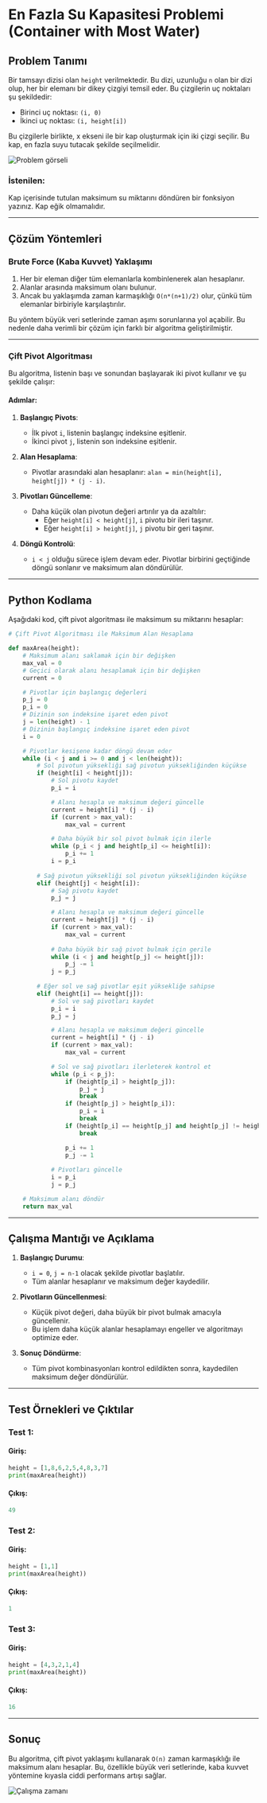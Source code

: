 # En Fazla Su Kapasitesi Problemi (Container with Most Water)

## Problem Tanımı

Bir tamsayı dizisi olan `height` verilmektedir. Bu dizi, uzunluğu `n` olan bir dizi olup, her bir elemanı bir dikey çizgiyi temsil eder. Bu çizgilerin uç noktaları şu şekildedir:

- Birinci uç noktası: `(i, 0)`
- İkinci uç noktası: `(i, height[i])`

Bu çizgilerle birlikte, x ekseni ile bir kap oluşturmak için iki çizgi seçilir. Bu kap, en fazla suyu tutacak şekilde seçilmelidir.

![Problem görseli](./question_11.jpg)

### İstenilen:
Kap içerisinde tutulan maksimum su miktarını döndüren bir fonksiyon yazınız. Kap eğik olmamalıdır.

---

## Çözüm Yöntemleri

### Brute Force (Kaba Kuvvet) Yaklaşımı

1. Her bir eleman diğer tüm elemanlarla kombinlenerek alan hesaplanır.
2. Alanlar arasında maksimum olanı bulunur.
3. Ancak bu yaklaşımda zaman karmaşıklığı `O(n*(n+1)/2)` olur, çünkü tüm elemanlar birbiriyle karşılaştırılır.

Bu yöntem büyük veri setlerinde zaman aşımı sorunlarına yol açabilir. Bu nedenle daha verimli bir çözüm için farklı bir algoritma geliştirilmiştir.

---

### Çift Pivot Algoritması
Bu algoritma, listenin başı ve sonundan başlayarak iki pivot kullanır ve şu şekilde çalışır:

#### Adımlar:
1. **Başlangıç Pivots**:
   - İlk pivot `i`, listenin başlangıç indeksine eşitlenir.
   - İkinci pivot `j`, listenin son indeksine eşitlenir.

2. **Alan Hesaplama**:
   - Pivotlar arasındaki alan hesaplanır: `alan = min(height[i], height[j]) * (j - i)`.

3. **Pivotları Güncelleme**:
   - Daha küçük olan pivotun değeri artırılır ya da azaltılır:
     - Eğer `height[i] < height[j]`, `i` pivotu bir ileri taşınır.
     - Eğer `height[i] > height[j]`, `j` pivotu bir geri taşınır.

4. **Döngü Kontrolü**:
   - `i < j` olduğu sürece işlem devam eder. Pivotlar birbirini geçtiğinde döngü sonlanır ve maksimum alan döndürülür.

---

## Python Kodlama

Aşağıdaki kod, çift pivot algoritması ile maksimum su miktarını hesaplar:

```python
# Çift Pivot Algoritması ile Maksimum Alan Hesaplama

def maxArea(height):
    # Maksimum alanı saklamak için bir değişken
    max_val = 0
    # Geçici olarak alanı hesaplamak için bir değişken
    current = 0

    # Pivotlar için başlangıç değerleri
    p_j = 0
    p_i = 0
    # Dizinin son indeksine işaret eden pivot
    j = len(height) - 1
    # Dizinin başlangıç indeksine işaret eden pivot
    i = 0

    # Pivotlar kesişene kadar döngü devam eder
    while (i < j and i >= 0 and j < len(height)):
        # Sol pivotun yüksekliği sağ pivotun yüksekliğinden küçükse
        if (height[i] < height[j]):
            # Sol pivotu kaydet
            p_i = i

            # Alanı hesapla ve maksimum değeri güncelle
            current = height[i] * (j - i)
            if (current > max_val):
                max_val = current

            # Daha büyük bir sol pivot bulmak için ilerle
            while (p_i < j and height[p_i] <= height[i]):
                p_i += 1
            i = p_i
            
        # Sağ pivotun yüksekliği sol pivotun yüksekliğinden küçükse
        elif (height[j] < height[i]):
            # Sağ pivotu kaydet
            p_j = j

            # Alanı hesapla ve maksimum değeri güncelle
            current = height[j] * (j - i)
            if (current > max_val):
                max_val = current
            
            # Daha büyük bir sağ pivot bulmak için gerile
            while (i < j and height[p_j] <= height[j]):
                p_j -= 1
            j = p_j
        
        # Eğer sol ve sağ pivotlar eşit yüksekliğe sahipse
        elif (height[i] == height[j]):
            # Sol ve sağ pivotları kaydet
            p_i = i
            p_j = j

            # Alanı hesapla ve maksimum değeri güncelle
            current = height[i] * (j - i)
            if (current > max_val):
                max_val = current

            # Sol ve sağ pivotları ilerleterek kontrol et
            while (p_i < p_j):
                if (height[p_i] > height[p_j]):
                    p_j = j
                    break
                if (height[p_j] > height[p_i]):
                    p_i = i
                    break
                if (height[p_i] == height[p_j] and height[p_j] != height[j]):
                    break

                p_i += 1
                p_j -= 1
            
            # Pivotları güncelle
            i = p_i
            j = p_j

    # Maksimum alanı döndür
    return max_val


```

---

## Çalışma Mantığı ve Açıklama

1. **Başlangıç Durumu**:
   - `i = 0`, `j = n-1` olacak şekilde pivotlar başlatılır.
   - Tüm alanlar hesaplanır ve maksimum değer kaydedilir.

2. **Pivotların Güncellenmesi**:
   - Küçük pivot değeri, daha büyük bir pivot bulmak amacıyla güncellenir.
   - Bu işlem daha küçük alanlar hesaplamayı engeller ve algoritmayı optimize eder.

3. **Sonuç Döndürme**:
   - Tüm pivot kombinasyonları kontrol edildikten sonra, kaydedilen maksimum değer döndürülür.

---

## Test Örnekleri ve Çıktılar

### Test 1:
#### Giriş:
```python
height = [1,8,6,2,5,4,8,3,7]
print(maxArea(height))
```
#### Çıkış:
```python
49
```

### Test 2:
#### Giriş:
```python
height = [1,1]
print(maxArea(height))
```
#### Çıkış:
```python
1
```

### Test 3:
#### Giriş:
```python
height = [4,3,2,1,4]
print(maxArea(height))
```
#### Çıkış:
```python
16
```

---

## Sonuç

Bu algoritma, çift pivot yaklaşımı kullanarak `O(n)` zaman karmaşıklığı ile maksimum alanı hesaplar. Bu, özellikle büyük veri setlerinde, kaba kuvvet yöntemine kıyasla ciddi performans artışı sağlar.

![Çalışma zamanı](./image.png)